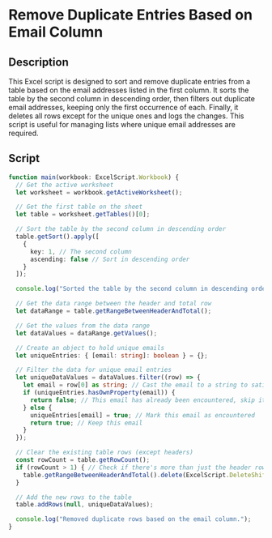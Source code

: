 # Remove Duplicate Entries Based on Email Column

## Description
This Excel script is designed to sort and remove duplicate entries from a table based on the email addresses listed in the first column. It sorts the table by the second column in descending order, then filters out duplicate email addresses, keeping only the first occurrence of each. Finally, it deletes all rows except for the unique ones and logs the changes. This script is useful for managing lists where unique email addresses are required.

## Script

```typescript
function main(workbook: ExcelScript.Workbook) {
  // Get the active worksheet
  let worksheet = workbook.getActiveWorksheet();

  // Get the first table on the sheet
  let table = worksheet.getTables()[0];

  // Sort the table by the second column in descending order
  table.getSort().apply([
    {
      key: 1, // The second column
      ascending: false // Sort in descending order
    }
  ]);

  console.log("Sorted the table by the second column in descending order.");

  // Get the data range between the header and total row
  let dataRange = table.getRangeBetweenHeaderAndTotal();

  // Get the values from the data range
  let dataValues = dataRange.getValues();

  // Create an object to hold unique emails
  let uniqueEntries: { [email: string]: boolean } = {};

  // Filter the data for unique email entries
  let uniqueDataValues = dataValues.filter((row) => {
    let email = row[0] as string; // Cast the email to a string to satisfy TypeScript's type checking
    if (uniqueEntries.hasOwnProperty(email)) {
      return false; // This email has already been encountered, skip it
    } else {
      uniqueEntries[email] = true; // Mark this email as encountered
      return true; // Keep this email
    }
  });

  // Clear the existing table rows (except headers)
  const rowCount = table.getRowCount();
  if (rowCount > 1) { // Check if there's more than just the header row
    table.getRangeBetweenHeaderAndTotal().delete(ExcelScript.DeleteShiftDirection.up);
  }

  // Add the new rows to the table
  table.addRows(null, uniqueDataValues);

  console.log("Removed duplicate rows based on the email column.");
}

